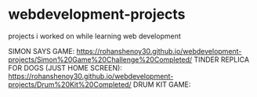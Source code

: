 # webdevelopment-projects
projects i worked on while learning web development



SIMON SAYS GAME:  https://rohanshenoy30.github.io/webdevelopment-projects/Simon%20Game%20Challenge%20Completed/
TINDER REPLICA FOR DOGS (JUST HOME SCREEN): https://rohanshenoy30.github.io/webdevelopment-projects/Drum%20Kit%20Completed/
DRUM KIT GAME:   
